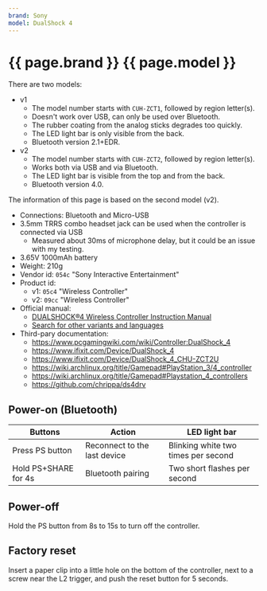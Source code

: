 ```yaml
---
brand: Sony
model: DualShock 4
---
```


# {{ page.brand }} {{ page.model }}

There are two models:

* v1
    * The model number starts with `CUH-ZCT1`, followed by region letter(s).
    * Doesn't work over USB, can only be used over Bluetooth.
    * The rubber coating from the analog sticks degrades too quickly.
    * The LED light bar is only visible from the back.
    * Bluetooth version 2.1+EDR.
* v2
    * The model number starts with `CUH-ZCT2`, followed by region letter(s).
    * Works both via USB and via Bluetooth.
    * The LED light bar is visible from the top and from the back.
    * Bluetooth version 4.0.

The information of this page is based on the second model (v2).

* Connections: Bluetooth and Micro-USB
* 3.5mm TRRS combo headset jack can be used when the controller is connected via USB
    * Measured about 30ms of microphone delay, but it could be an issue with my testing.
* 3.65V 1000mAh battery
* Weight: 210g
* Vendor id: `054c` "Sony Interactive Entertainment"
* Product id:
    * v1: `05c4` "Wireless Controller"
    * v2: `09cc` "Wireless Controller"
* Official manual:
    * [DUALSHOCK®4 Wireless Controller Instruction Manual](https://www.playstation.com/content/dam/global_pdc/en/corporate/support/manuals/accessories/ps4-accessories/dualshock4-wireless-controller-cuh-zct2/IND_EN_CUH-ZCT2_DS4%20Wireless%20Controller%20Web.pdf)
    * [Search for other variants and languages](https://duckduckgo.com/?q=filetype%3Apdf+dualshock4-wireless-controller-cuh-zct2)
* Third-pary documentation:
    * <https://www.pcgamingwiki.com/wiki/Controller:DualShock_4>
    * <https://www.ifixit.com/Device/DualShock_4>
    * <https://www.ifixit.com/Device/DualShock_4_CHU-ZCT2U>
    * <https://wiki.archlinux.org/title/Gamepad#PlayStation_3/4_controller>
    * <https://wiki.archlinux.org/title/Gamepad#Playstation_4_controllers>
    * <https://github.com/chrippa/ds4drv>

## Power-on (Bluetooth)

Buttons              | Action                       | LED light bar
-------------------- | ---------------------------- | -------------
Press PS button      | Reconnect to the last device | Blinking white two times per second
Hold PS+SHARE for 4s | Bluetooth pairing            | Two short flashes per second

## Power-off

Hold the PS button from 8s to 15s to turn off the controller.

## Factory reset

Insert a paper clip into a little hole on the bottom of the controller, next to a screw near the L2 trigger, and push the reset button for 5 seconds.
